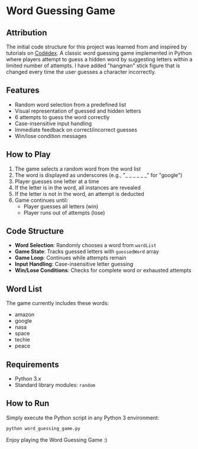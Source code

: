# Word Guessing Game
## Attribution

The initial code structure for this project was learned from and inspired by tutorials on [Codédex](https://www.codedex.io/).
A classic word guessing game implemented in Python where players attempt to guess a hidden word by suggesting letters within a limited number of attempts.
I have added "hangman" stick figure that is changed every time the user guesses a character incorrectly.

## Features

- Random word selection from a predefined list
- Visual representation of guessed and hidden letters
- 6 attempts to guess the word correctly
- Case-insensitive input handling
- Immediate feedback on correct/incorrect guesses
- Win/lose condition messages

## How to Play

1. The game selects a random word from the word list
2. The word is displayed as underscores (e.g., "_ _ _ _ _ _" for "google")
3. Player guesses one letter at a time
4. If the letter is in the word, all instances are revealed
5. If the letter is not in the word, an attempt is deducted
6. Game continues until:
   - Player guesses all letters (win)
   - Player runs out of attempts (lose)

## Code Structure

- **Word Selection**: Randomly chooses a word from `wordList`
- **Game State**: Tracks guessed letters with `guessedWord` array
- **Game Loop**: Continues while attempts remain
- **Input Handling**: Case-insensitive letter guessing
- **Win/Lose Conditions**: Checks for complete word or exhausted attempts

## Word List

The game currently includes these words:
- amazon
- google
- nasa
- space
- techie
- peace

## Requirements

- Python 3.x
- Standard library modules: `random`

## How to Run

Simply execute the Python script in any Python 3 environment:

```bash
python word_guessing_game.py
```

Enjoy playing the Word Guessing Game :)
